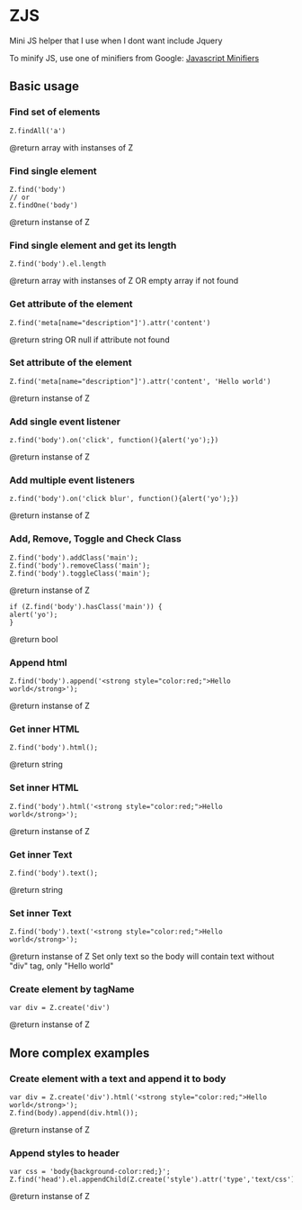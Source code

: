 # ZJS
Mini JS helper that I use when I dont want include Jquery

To minify JS, use one of minifiers from Google: [Javascript Minifiers](https://www.google.com/search?q=javascript+minifier)

## Basic usage

### Find set of elements
```
Z.findAll('a')
```
@return array with instanses of Z

### Find single element
```
Z.find('body')
// or
Z.findOne('body')
```
@return instanse of Z

### Find single element and get its length
```
Z.find('body').el.length
```
@return array with instanses of Z OR empty array if not found

### Get attribute of the element
```
Z.find('meta[name="description"]').attr('content')
```
@return string OR null if attribute not found

### Set attribute of the element
```
Z.find('meta[name="description"]').attr('content', 'Hello world')
```
@return instanse of Z

### Add single event listener
```
z.find('body').on('click', function(){alert('yo');})
```
@return instanse of Z

### Add multiple event listeners
```
z.find('body').on('click blur', function(){alert('yo');})
```
@return instanse of Z

### Add, Remove, Toggle and Check Class
```
Z.find('body').addClass('main');
Z.find('body').removeClass('main');
Z.find('body').toggleClass('main');
```
@return instanse of Z

```
if (Z.find('body').hasClass('main')) {
alert('yo');
}
```
@return bool

### Append html
```
Z.find('body').append('<strong style="color:red;">Hello world</strong>');
```
@return instanse of Z

### Get inner HTML
```
Z.find('body').html();
```
@return string

### Set inner HTML
```
Z.find('body').html('<strong style="color:red;">Hello world</strong>');
```
@return instanse of Z

### Get inner Text
```
Z.find('body').text();
```
@return string

### Set inner Text
```
Z.find('body').text('<strong style="color:red;">Hello world</strong>');
```
@return instanse of Z
Set only text so the body will contain text without "div" tag, only "Hello world"

### Create element by tagName
```
var div = Z.create('div')
```
@return instanse of Z

## More complex examples

### Create element with a text and append it to body
```
var div = Z.create('div').html('<strong style="color:red;">Hello world</strong>');
Z.find(body).append(div.html());
```
@return instanse of Z

### Append styles to header
```
var css = 'body{background-color:red;}';
Z.find('head').el.appendChild(Z.create('style').attr('type','text/css').append(css).el);
```
@return instanse of Z

